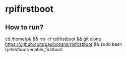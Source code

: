 # rpifirstboot

## How to run?

cd /home/pi/ && rm -rf rpifirstboot && git clone https://github.com/paulbozans/rpifirstboot && sudo bash rpifirstboot/enable_firstboot
